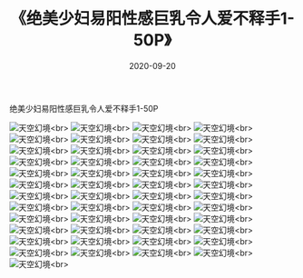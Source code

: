 ﻿---
layout: post
title: 《绝美少妇易阳性感巨乳令人爱不释手1-50P》
date: 2020-09-20
img: http://photo.orgx.cf/性感/2020/绝美少妇易阳性感巨乳令人爱不释手1-50P/000.jpg
tags: [美女,性感,泳衣]
---

绝美少妇易阳性感巨乳令人爱不释手1-50P



![天空幻境](http://photo.orgx.cf/性感/2020/绝美少妇易阳性感巨乳令人爱不释手1-50P/001.jpg''天空幻境'')<br>
![天空幻境](http://photo.orgx.cf/性感/2020/绝美少妇易阳性感巨乳令人爱不释手1-50P/002.jpg''天空幻境'')<br>
![天空幻境](http://photo.orgx.cf/性感/2020/绝美少妇易阳性感巨乳令人爱不释手1-50P/003.jpg''天空幻境'')<br>
![天空幻境](http://photo.orgx.cf/性感/2020/绝美少妇易阳性感巨乳令人爱不释手1-50P/004.jpg''天空幻境'')<br>
![天空幻境](http://photo.orgx.cf/性感/2020/绝美少妇易阳性感巨乳令人爱不释手1-50P/005.jpg''天空幻境'')<br>
![天空幻境](http://photo.orgx.cf/性感/2020/绝美少妇易阳性感巨乳令人爱不释手1-50P/006.jpg''天空幻境'')<br>
![天空幻境](http://photo.orgx.cf/性感/2020/绝美少妇易阳性感巨乳令人爱不释手1-50P/007.jpg''天空幻境'')<br>
![天空幻境](http://photo.orgx.cf/性感/2020/绝美少妇易阳性感巨乳令人爱不释手1-50P/008.jpg''天空幻境'')<br>
![天空幻境](http://photo.orgx.cf/性感/2020/绝美少妇易阳性感巨乳令人爱不释手1-50P/009.jpg''天空幻境'')<br>
![天空幻境](http://photo.orgx.cf/性感/2020/绝美少妇易阳性感巨乳令人爱不释手1-50P/010.jpg''天空幻境'')<br>
![天空幻境](http://photo.orgx.cf/性感/2020/绝美少妇易阳性感巨乳令人爱不释手1-50P/011.jpg''天空幻境'')<br>
![天空幻境](http://photo.orgx.cf/性感/2020/绝美少妇易阳性感巨乳令人爱不释手1-50P/012.jpg''天空幻境'')<br>
![天空幻境](http://photo.orgx.cf/性感/2020/绝美少妇易阳性感巨乳令人爱不释手1-50P/013.jpg''天空幻境'')<br>
![天空幻境](http://photo.orgx.cf/性感/2020/绝美少妇易阳性感巨乳令人爱不释手1-50P/014.jpg''天空幻境'')<br>
![天空幻境](http://photo.orgx.cf/性感/2020/绝美少妇易阳性感巨乳令人爱不释手1-50P/015.jpg''天空幻境'')<br>
![天空幻境](http://photo.orgx.cf/性感/2020/绝美少妇易阳性感巨乳令人爱不释手1-50P/016.jpg''天空幻境'')<br>
![天空幻境](http://photo.orgx.cf/性感/2020/绝美少妇易阳性感巨乳令人爱不释手1-50P/017.jpg''天空幻境'')<br>
![天空幻境](http://photo.orgx.cf/性感/2020/绝美少妇易阳性感巨乳令人爱不释手1-50P/018.jpg''天空幻境'')<br>
![天空幻境](http://photo.orgx.cf/性感/2020/绝美少妇易阳性感巨乳令人爱不释手1-50P/019.jpg''天空幻境'')<br>
![天空幻境](http://photo.orgx.cf/性感/2020/绝美少妇易阳性感巨乳令人爱不释手1-50P/020.jpg''天空幻境'')<br>
![天空幻境](http://photo.orgx.cf/性感/2020/绝美少妇易阳性感巨乳令人爱不释手1-50P/021.jpg''天空幻境'')<br>
![天空幻境](http://photo.orgx.cf/性感/2020/绝美少妇易阳性感巨乳令人爱不释手1-50P/022.jpg''天空幻境'')<br>
![天空幻境](http://photo.orgx.cf/性感/2020/绝美少妇易阳性感巨乳令人爱不释手1-50P/023.jpg''天空幻境'')<br>
![天空幻境](http://photo.orgx.cf/性感/2020/绝美少妇易阳性感巨乳令人爱不释手1-50P/024.jpg''天空幻境'')<br>
![天空幻境](http://photo.orgx.cf/性感/2020/绝美少妇易阳性感巨乳令人爱不释手1-50P/025.jpg''天空幻境'')<br>
![天空幻境](http://photo.orgx.cf/性感/2020/绝美少妇易阳性感巨乳令人爱不释手1-50P/026.jpg''天空幻境'')<br>
![天空幻境](http://photo.orgx.cf/性感/2020/绝美少妇易阳性感巨乳令人爱不释手1-50P/027.jpg''天空幻境'')<br>
![天空幻境](http://photo.orgx.cf/性感/2020/绝美少妇易阳性感巨乳令人爱不释手1-50P/028.jpg''天空幻境'')<br>
![天空幻境](http://photo.orgx.cf/性感/2020/绝美少妇易阳性感巨乳令人爱不释手1-50P/029.jpg''天空幻境'')<br>
![天空幻境](http://photo.orgx.cf/性感/2020/绝美少妇易阳性感巨乳令人爱不释手1-50P/030.jpg''天空幻境'')<br>
![天空幻境](http://photo.orgx.cf/性感/2020/绝美少妇易阳性感巨乳令人爱不释手1-50P/031.jpg''天空幻境'')<br>
![天空幻境](http://photo.orgx.cf/性感/2020/绝美少妇易阳性感巨乳令人爱不释手1-50P/032.jpg''天空幻境'')<br>
![天空幻境](http://photo.orgx.cf/性感/2020/绝美少妇易阳性感巨乳令人爱不释手1-50P/033.jpg''天空幻境'')<br>
![天空幻境](http://photo.orgx.cf/性感/2020/绝美少妇易阳性感巨乳令人爱不释手1-50P/034.jpg''天空幻境'')<br>
![天空幻境](http://photo.orgx.cf/性感/2020/绝美少妇易阳性感巨乳令人爱不释手1-50P/035.jpg''天空幻境'')<br>
![天空幻境](http://photo.orgx.cf/性感/2020/绝美少妇易阳性感巨乳令人爱不释手1-50P/036.jpg''天空幻境'')<br>
![天空幻境](http://photo.orgx.cf/性感/2020/绝美少妇易阳性感巨乳令人爱不释手1-50P/037.jpg''天空幻境'')<br>
![天空幻境](http://photo.orgx.cf/性感/2020/绝美少妇易阳性感巨乳令人爱不释手1-50P/038.jpg''天空幻境'')<br>
![天空幻境](http://photo.orgx.cf/性感/2020/绝美少妇易阳性感巨乳令人爱不释手1-50P/039.jpg''天空幻境'')<br>
![天空幻境](http://photo.orgx.cf/性感/2020/绝美少妇易阳性感巨乳令人爱不释手1-50P/040.jpg''天空幻境'')<br>
![天空幻境](http://photo.orgx.cf/性感/2020/绝美少妇易阳性感巨乳令人爱不释手1-50P/041.jpg''天空幻境'')<br>
![天空幻境](http://photo.orgx.cf/性感/2020/绝美少妇易阳性感巨乳令人爱不释手1-50P/042.jpg''天空幻境'')<br>
![天空幻境](http://photo.orgx.cf/性感/2020/绝美少妇易阳性感巨乳令人爱不释手1-50P/043.jpg''天空幻境'')<br>
![天空幻境](http://photo.orgx.cf/性感/2020/绝美少妇易阳性感巨乳令人爱不释手1-50P/044.jpg''天空幻境'')<br>
![天空幻境](http://photo.orgx.cf/性感/2020/绝美少妇易阳性感巨乳令人爱不释手1-50P/045.jpg''天空幻境'')<br>
![天空幻境](http://photo.orgx.cf/性感/2020/绝美少妇易阳性感巨乳令人爱不释手1-50P/046.jpg''天空幻境'')<br>
![天空幻境](http://photo.orgx.cf/性感/2020/绝美少妇易阳性感巨乳令人爱不释手1-50P/047.jpg''天空幻境'')<br>
![天空幻境](http://photo.orgx.cf/性感/2020/绝美少妇易阳性感巨乳令人爱不释手1-50P/048.jpg''天空幻境'')<br>
![天空幻境](http://photo.orgx.cf/性感/2020/绝美少妇易阳性感巨乳令人爱不释手1-50P/049.jpg''天空幻境'')<br>
